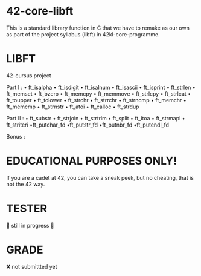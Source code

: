 # 42-core-libft
This is a standard library function in C that we have to remake as our own as part of the project syllabus (libft) in 42kl-core-programme. 

# LIBFT
42-cursus project

Part I :
• ft_isalpha
• ft_isdigit
• ft_isalnum
• ft_isascii
• ft_isprint
• ft_strlen
• ft_memset
• ft_bzero
• ft_memcpy
• ft_memmove
• ft_strlcpy
• ft_strlcat
• ft_toupper
• ft_tolower
• ft_strchr
• ft_strrchr
• ft_strncmp
• ft_memchr
• ft_memcmp
• ft_strnstr
• ft_atoi
• ft_calloc
• ft_strdup

Part II :
• ft_substr
• ft_strjoin
• ft_strtrim
• ft_split
• ft_itoa
• ft_strmapi
• ft_striteri
•ft_putchar_fd
•ft_putstr_fd
•ft_putnbr_fd
•ft_putendl_fd

Bonus :


# EDUCATIONAL PURPOSES ONLY!
If you are a cadet at 42, you can take a sneak peek, but no cheating, that is not the 42 way. 

# TESTER 
🚧 still in progress 🚧

# GRADE
❌ not submittted yet 
